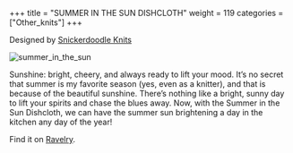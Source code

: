 +++
title = "SUMMER IN THE SUN DISHCLOTH"
weight = 119
categories = ["Other_knits"]
+++

Designed by [Snickerdoodle Knits](https://www.ravelry.com/designers/snickerdoodle-knits)

![summer_in_the_sun](/images/summer_in_the_sun.webp)

Sunshine: bright, cheery, and always ready to lift your mood. It’s no secret that summer is my favorite season (yes, even as a knitter), and that is because of the beautiful sunshine. There’s nothing like a bright, sunny day to lift your spirits and chase the blues away. Now, with the Summer in the Sun Dishcloth, we can have the summer sun brightening a day in the kitchen any day of the year!

<!--more-->

Find it on [Ravelry](https://www.ravelry.com/patterns/library/summer-in-the-sun-dishcloth).